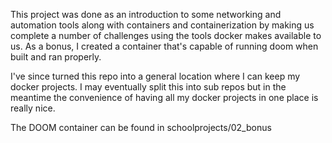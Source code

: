 This project was done as an introduction to some networking and automation tools along with containers and
containerization by making us complete a number of challenges using the tools docker makes available to us.
As a bonus, I created a container that's capable of running doom when built and ran properly.

I've since turned this repo into a general location where I can keep my docker projects. I may eventually
split this into sub repos but in the meantime the convenience of having all my docker projects in one place
is really nice.

The DOOM container can be found in schoolprojects/02_bonus
